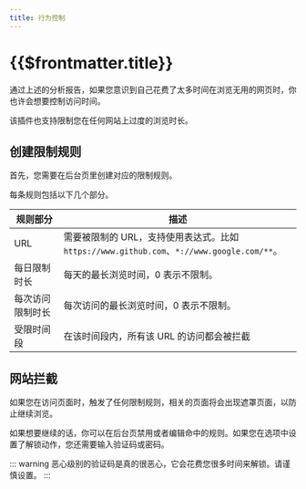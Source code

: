 ```yaml
---
title: 行为控制
---
```


# {{$frontmatter.title}}

通过上述的分析报告，如果您意识到自己花费了太多时间在浏览无用的网页时，你也许会想要控制访问时间。

该插件也支持限制您在任何网站上过度的浏览时长。

## 创建限制规则

首先，您需要在后台页里创建对应的限制规则。

每条规则包括以下几个部分。

| 规则部分         | 描述                                                                                       |
| ---------------- | ------------------------------------------------------------------------------------------ |
| URL              | 需要被限制的 URL，支持使用表达式。比如 `https://www.github.com`、`*://www.google.com/**`。 |
| 每日限制时长     | 每天的最长浏览时间，0 表示不限制。                                                         |
| 每次访问限制时长 | 每次访问的最长浏览时间，0 表示不限制。                                                     |
| 受限时间段       | 在该时间段内，所有该 URL 的访问都会被拦截                                                  |

## 网站拦截

如果您在访问页面时，触发了任何限制规则，相关的页面将会出现遮罩页面，以防止继续浏览。

如果想要继续的话，你可以在后台页禁用或者编辑命中的规则。如果您在选项中设置了解锁动作，您还需要输入验证码或密码。

::: warning
恶心级别的验证码是真的很恶心，它会花费您很多时间来解锁。请谨慎设置。
:::
